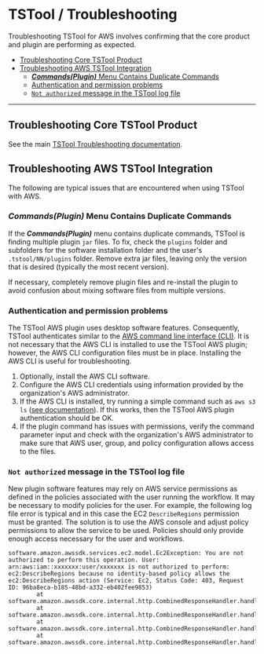 # TSTool / Troubleshooting #

Troubleshooting TSTool for AWS involves confirming that the core product and plugin are performing as expected.

*   [Troubleshooting Core TSTool Product](#troubleshooting-core-tstool-product)
*   [Troubleshooting AWS TSTool Integration](#troubleshooting-aws-tstool-integration)
    +   [***Commands(Plugin)*** Menu Contains Duplicate Commands](#commandsplugin-menu-contains-duplicate-commands)
    +   [Authentication and permission problems](#authentication-and-permission-problems)
    +   [`Not authorized` message in the TSTool log file](#not-authorized-message-in-the-tstool-log-file)

------------------

## Troubleshooting Core TSTool Product ##

See the main [TSTool Troubleshooting documentation](https://opencdss.state.co.us/tstool/latest/doc-user/troubleshooting/troubleshooting/).

## Troubleshooting AWS TSTool Integration ##

The following are typical issues that are encountered when using TSTool with AWS.

### ***Commands(Plugin)*** Menu Contains Duplicate Commands ###

If the ***Commands(Plugin)*** menu contains duplicate commands,
TSTool is finding multiple plugin `jar` files.
To fix, check the `plugins` folder and subfolders for the software installation folder
and the user's `.tstool/NN/plugins` folder.
Remove extra jar files, leaving only the version that is desired (typically the most recent version).

If necessary, completely remove plugin files and re-install the plugin to avoid confusion about mixing
software files from multiple versions.

### Authentication and permission problems ###

The TSTool AWS plugin uses desktop software features.
Consequently, TSTool authenticates similar to the
[AWS command line interface (CLI)](https://aws.amazon.com/cli/).
It is not necessary that the AWS CLI is installed to use the TSTool AWS plugin;
however, the AWS CLI configuration files must be in place.
Installing the AWS CLI is useful for troubleshooting.

1.  Optionally, install the AWS CLI software.
2.  Configure the AWS CLI credentials using information provided by the organization's AWS administrator.
3.  If the AWS CLI is installed, try running a simple command such as `aws s3 ls`
    ([see documentation](https://docs.aws.amazon.com/cli/latest/reference/s3/ls.html)).
    If this works, then the TSTool AWS plugin authentication should be OK.
4.  If the plugin command has issues with permissions, 
    verify the command parameter input and check with the organization's AWS administrator to make sure
    that AWS user, group, and policy configuration allows access to the files.

### `Not authorized` message in the TSTool log file ###

New plugin software features may rely on AWS service permissions as defined in the policies associated with the user running the workflow.
It may be necessary to modify policies for the user.
For example, the following log file error is typical and in this case the EC2 `DescribeRegions` permission must be granted.
The solution is to use the AWS console and adjust policy permissions to allow the service to be used.
Policies should only provide enough access necessary for the user and workflows.

```
software.amazon.awssdk.services.ec2.model.Ec2Exception: You are not authorized to perform this operation. User: arn:aws:iam::xxxxxxx:user/xxxxxxx is not authorized to perform: ec2:DescribeRegions because no identity-based policy allows the ec2:DescribeRegions action (Service: Ec2, Status Code: 403, Request ID: 96ba8eca-b185-48bd-a332-eb402fee9853)
        at software.amazon.awssdk.core.internal.http.CombinedResponseHandler.handleErrorResponse(CombinedResponseHandler.java:125)
        at software.amazon.awssdk.core.internal.http.CombinedResponseHandler.handleResponse(CombinedResponseHandler.java:82)
        at software.amazon.awssdk.core.internal.http.CombinedResponseHandler.handle(CombinedResponseHandler.java:60)
        at software.amazon.awssdk.core.internal.http.CombinedResponseHandler.handle(CombinedResponseHandler.java:41)
```
